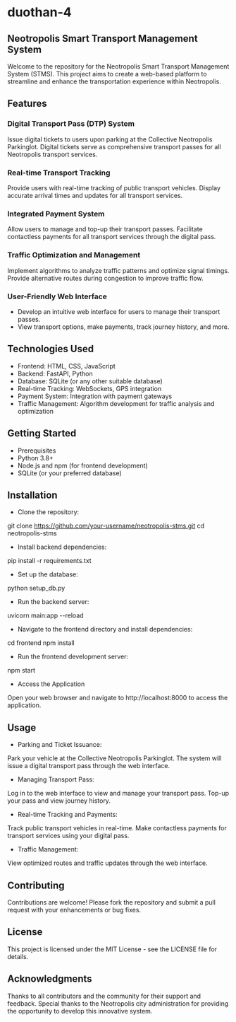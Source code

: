 # duothan-4
## Neotropolis Smart Transport Management System
Welcome to the repository for the Neotropolis Smart Transport Management System (STMS). This project aims to create a web-based platform to streamline and enhance the transportation experience within Neotropolis.

## Features
### Digital Transport Pass (DTP) System
Issue digital tickets to users upon parking at the Collective Neotropolis Parkinglot.
Digital tickets serve as comprehensive transport passes for all Neotropolis transport services.

### Real-time Transport Tracking
Provide users with real-time tracking of public transport vehicles.
Display accurate arrival times and updates for all transport services.

### Integrated Payment System
Allow users to manage and top-up their transport passes.
Facilitate contactless payments for all transport services through the digital pass.

### Traffic Optimization and Management
Implement algorithms to analyze traffic patterns and optimize signal timings.
Provide alternative routes during congestion to improve traffic flow.

### User-Friendly Web Interface
- Develop an intuitive web interface for users to manage their transport passes.
- View transport options, make payments, track journey history, and more.

## Technologies Used
- Frontend: HTML, CSS, JavaScript
- Backend: FastAPI, Python
- Database: SQLite (or any other suitable database)
- Real-time Tracking: WebSockets, GPS integration
- Payment System: Integration with payment gateways
- Traffic Management: Algorithm development for traffic analysis and optimization

## Getting Started
- Prerequisites
- Python 3.8+
- Node.js and npm (for frontend development)
- SQLite (or your preferred database)

## Installation
- Clone the repository:

git clone https://github.com/your-username/neotropolis-stms.git
cd neotropolis-stms

- Install backend dependencies:

pip install -r requirements.txt

- Set up the database:

python setup_db.py

- Run the backend server:

uvicorn main:app --reload

- Navigate to the frontend directory and install dependencies:

cd frontend
npm install

- Run the frontend development server:

npm start

- Access the Application

Open your web browser and navigate to http://localhost:8000 to access the application.

## Usage
- Parking and Ticket Issuance:

Park your vehicle at the Collective Neotropolis Parkinglot.
The system will issue a digital transport pass through the web interface.

- Managing Transport Pass:

Log in to the web interface to view and manage your transport pass.
Top-up your pass and view journey history.

- Real-time Tracking and Payments:

Track public transport vehicles in real-time.
Make contactless payments for transport services using your digital pass.

- Traffic Management:

View optimized routes and traffic updates through the web interface.

## Contributing
Contributions are welcome! Please fork the repository and submit a pull request with your enhancements or bug fixes.

## License
This project is licensed under the MIT License - see the LICENSE file for details.

## Acknowledgments
Thanks to all contributors and the community for their support and feedback.
Special thanks to the Neotropolis city administration for providing the opportunity to develop this innovative system.
